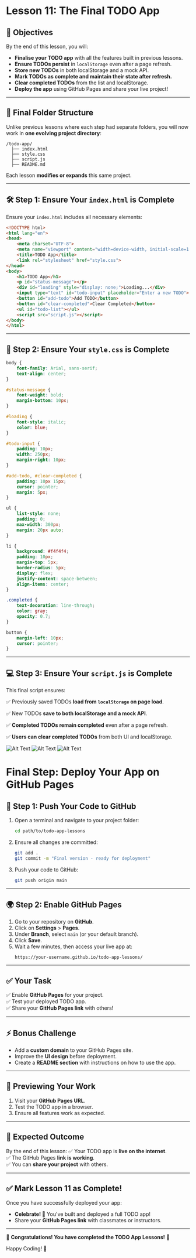 # Lesson 11: The Final TODO App

## 🎯 Objectives
By the end of this lesson, you will:
- **Finalise your TODO app** with all the features built in previous lessons.
- **Ensure TODOs persist** in `localStorage` even after a page refresh.
- **Store new TODOs** in both localStorage and a mock API.
- **Mark TODOs as complete and maintain their state after refresh.**
- **Clear completed TODOs** from the list and localStorage.
- **Deploy the app** using GitHub Pages and share your live project!

---

## 📂 Final Folder Structure
Unlike previous lessons where each step had separate folders, you will now work in **one evolving project directory**:
```
/todo-app/
  ├── index.html
  ├── style.css
  ├── script.js
  ├── README.md
```
Each lesson **modifies or expands** this same project.

---

## 🛠️ **Step 1: Ensure Your `index.html` is Complete**
Ensure your `index.html` includes all necessary elements:
```html
<!DOCTYPE html>
<html lang="en">
<head>
    <meta charset="UTF-8">
    <meta name="viewport" content="width=device-width, initial-scale=1.0">
    <title>TODO App</title>
    <link rel="stylesheet" href="style.css">
</head>
<body>
    <h1>TODO App</h1>
    <p id="status-message"></p>
    <div id="loading" style="display: none;">Loading...</div>
    <input type="text" id="todo-input" placeholder="Enter a new TODO">
    <button id="add-todo">Add TODO</button>
    <button id="clear-completed">Clear Completed</button>
    <ul id="todo-list"></ul>
    <script src="script.js"></script>
</body>
</html>
```

---

## 🎨 **Step 2: Ensure Your `style.css` is Complete**
```css
body {
    font-family: Arial, sans-serif;
    text-align: center;
}

#status-message {
    font-weight: bold;
    margin-bottom: 10px;
}

#loading {
    font-style: italic;
    color: blue;
}

#todo-input {
    padding: 10px;
    width: 250px;
    margin-right: 10px;
}

#add-todo, #clear-completed {
    padding: 10px 15px;
    cursor: pointer;
    margin: 5px;
}

ul {
    list-style: none;
    padding: 0;
    max-width: 300px;
    margin: 20px auto;
}

li {
    background: #f4f4f4;
    padding: 10px;
    margin-top: 5px;
    border-radius: 5px;
    display: flex;
    justify-content: space-between;
    align-items: center;
}

.completed {
    text-decoration: line-through;
    color: gray;
    opacity: 0.7;
}

button {
    margin-left: 10px;
    cursor: pointer;
}
```

---

## 💻 **Step 3: Ensure Your `script.js` is Complete**
This final script ensures:

✅ Previously saved TODOs **load from `localStorage` on page load**.

✅ New TODOs **save to both localStorage and a mock API**.

✅ **Completed TODOs remain completed** even after a page refresh.

✅ **Users can clear completed TODOs** from both UI and localStorage.


![Alt Text](./assets/advanced-code-01.png)
![Alt Text](./assets/advanced-code-02.png)
![Alt Text](./assets/advanced-code-03.png)





# Final Step: Deploy Your App on GitHub Pages




## 🚀 **Step 1: Push Your Code to GitHub**
1. Open a terminal and navigate to your project folder:
   ```sh
   cd path/to/todo-app-lessons
   ```
2. Ensure all changes are committed:
   ```sh
   git add .
   git commit -m "Final version - ready for deployment"
   ```
3. Push your code to GitHub:
   ```sh
   git push origin main
   ```

---

## 🌍 **Step 2: Enable GitHub Pages**
1. Go to your repository on **GitHub**.
2. Click on **Settings** > **Pages**.
3. Under **Branch**, select `main` (or your default branch).
4. Click **Save**.
5. Wait a few minutes, then access your live app at:
   ```
   https://your-username.github.io/todo-app-lessons/
   ```

---

## ✅ **Your Task**
✅ Enable **GitHub Pages** for your project.  
✅ Test your deployed TODO app.  
✅ Share your **GitHub Pages link** with others!

---

## ⚡ **Bonus Challenge**
- Add a **custom domain** to your GitHub Pages site.
- Improve the **UI design** before deployment.
- Create a **README section** with instructions on how to use the app.

---

## 👀 **Previewing Your Work**
1. Visit your **GitHub Pages URL**.
2. Test the TODO app in a browser.
3. Ensure all features work as expected.

---

## 🎯 **Expected Outcome**
By the end of this lesson:
✅ Your TODO app is **live on the internet**.  
✅ The GitHub Pages **link is working**.  
✅ You can **share your project** with others.

---

## ✅ **Mark Lesson 11 as Complete!**
Once you have successfully deployed your app:
- **Celebrate! 🎉** You've built and deployed a full TODO app!
- Share your **GitHub Pages link** with classmates or instructors.

---

🎉 **Congratulations! You have completed the TODO App Lessons!** 🎉

Happy Coding! 🚀

